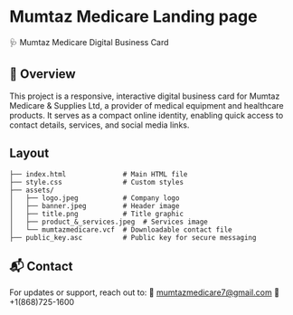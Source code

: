 # Mumtaz Medicare Landing page
🩺 Mumtaz Medicare Digital Business Card
## 📌 Overview

This project is a responsive, interactive digital business card for Mumtaz Medicare & Supplies Ltd, a provider of medical equipment and healthcare products. It serves as a compact online identity, enabling quick access to contact details, services, and social media links.

## Layout

```
├── index.html              # Main HTML file
├── style.css               # Custom styles
├── assets/
│   ├── logo.jpeg           # Company logo
│   ├── banner.jpeg         # Header image
│   ├── title.png           # Title graphic
│   ├── product_&_services.jpeg  # Services image
│   └── mumtazmedicare.vcf  # Downloadable contact file
├── public_key.asc          # Public key for secure messaging
```

## 📬 Contact

For updates or support, reach out to: 📧 mumtazmedicare7@gmail.com 📱 +1(868)725-1600
